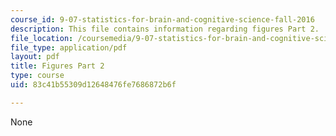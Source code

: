 ```yaml
---
course_id: 9-07-statistics-for-brain-and-cognitive-science-fall-2016
description: This file contains information regarding figures Part 2.
file_location: /coursemedia/9-07-statistics-for-brain-and-cognitive-science-fall-2016/83c41b55309d12648476fe7686872b6f_MIT9_07F16_lec4_Figures2.pdf
file_type: application/pdf
layout: pdf
title: Figures Part 2
type: course
uid: 83c41b55309d12648476fe7686872b6f

---
```

None